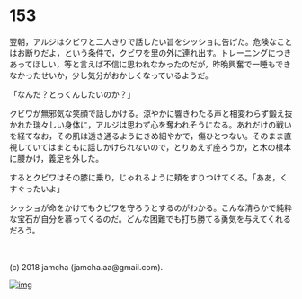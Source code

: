 # 153

翌朝，アルジはクビワと二人きりで話したい旨をシッショに告げた。危険なことはお断りだよ，という条件で，クビワを里の外に連れ出す。トレーニングにつきあってほしい，等と言えば不信に思われなかったのだが，昨晩興奮で一睡もできなかったせいか，少し気分がおかしくなっているようだ。  

「なんだ？とっくんしたいのか？」  

クビワが無邪気な笑顔で話しかける。涼やかに響きわたる声と相変わらず鍛え抜かれた瑞々しい身体に，アルジは思わず心を奪われそうになる。あれだけの戦いを経てなお，その肌は透き通るようにきめ細やかで，傷ひとつない。そのまま直視していてはまともに話しかけられないので，とりあえず座ろうか，と木の根本に腰かけ，義足を外した。  

するとクビワはその膝に乗り，じゃれるように頬をすりつけてくる。「ああ，くすぐったいよ」  

シッショが命をかけてもクビワを守ろうとするのがわかる。こんな清らかで純粋な宝石が自分を慕ってくるのだ。どんな困難でも打ち勝てる勇気を与えてくれるだろう。  

<br>  
<br>  
(c) 2018 jamcha (jamcha.aa@gmail.com).  

[![img](http://i.creativecommons.org/l/by-nc-sa/4.0/88x31.png)](http://creativecommons.org/licenses/by-nc-sa/4.0/deed)